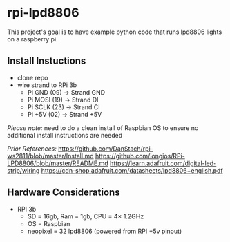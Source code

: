 # rpi-lpd8806
This project's goal is to have example python code that runs lpd8806 lights on a raspberry pi.

## Install Instuctions
- clone repo
- wire strand to RPi 3b
  - Pi GND  (09) -> Strand GND
  - Pi MOSI (19) -> Strand DI
  - Pi SCLK (23) -> Strand CI
  - Pi +5V  (02) -> Strand +5V

*Please note:*
need to do a clean install of Raspbian OS to ensure no additional install instructions are needed

*Prior References:*
https://github.com/DanStach/rpi-ws2811/blob/master/Install.md
https://github.com/longjos/RPi-LPD8806/blob/master/README.md
https://learn.adafruit.com/digital-led-strip/wiring
https://cdn-shop.adafruit.com/datasheets/lpd8806+english.pdf


## Hardware Considerations
- RPI 3b 
  - SD = 16gb, Ram = 1gb,  CPU = 4× 1.2GHz
  - OS = Raspbian
  - neopixel = 32 lpd8806 (powered from RPI +5v pinout)
